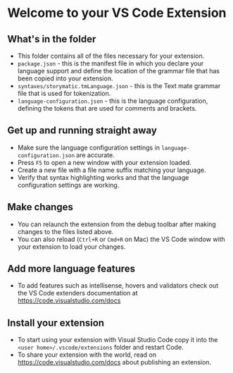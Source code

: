 # Welcome to your VS Code Extension

## What's in the folder

- This folder contains all of the files necessary for your extension.
- `package.json` - this is the manifest file in which you declare your language
  support and define the location of the grammar file that has been copied into
  your extension.
- `syntaxes/storymatic.tmLanguage.json` - this is the Text mate grammar file
  that is used for tokenization.
- `language-configuration.json` - this is the language configuration, defining
  the tokens that are used for comments and brackets.

## Get up and running straight away

- Make sure the language configuration settings in `language-configuration.json`
  are accurate.
- Press `F5` to open a new window with your extension loaded.
- Create a new file with a file name suffix matching your language.
- Verify that syntax highlighting works and that the language configuration
  settings are working.

## Make changes

- You can relaunch the extension from the debug toolbar after making changes to
  the files listed above.
- You can also reload (`Ctrl+R` or `Cmd+R` on Mac) the VS Code window with your
  extension to load your changes.

## Add more language features

- To add features such as intellisense, hovers and validators check out the VS
  Code extenders documentation at https://code.visualstudio.com/docs

## Install your extension

- To start using your extension with Visual Studio Code copy it into the
  `<user home>/.vscode/extensions` folder and restart Code.
- To share your extension with the world, read on
  https://code.visualstudio.com/docs about publishing an extension.
